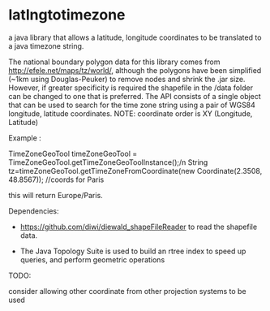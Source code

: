 latlngtotimezone
================

a java library that allows a latitude, longitude coordinates to be translated to a java timezone string. 

The national boundary polygon data for this library comes from http://efele.net/maps/tz/world/, although the polygons have been simplified (~1km using Douglas-Peuker) to remove nodes and shrink the .jar size. However, if  greater specificity is required the shapefile in the /data folder can be changed to one that is preferred.
The API consists of a single object that can be used to search for the time zone string using a pair of WGS84 longitude, latitude coordinates. NOTE: coordinate order is XY (Longitude, Latitude)

Example :

TimeZoneGeoTool timeZoneGeoTool = TimeZoneGeoTool.getTimeZoneGeoToolInstance();/n
String tz=timeZoneGeoTool.getTimeZoneFromCoordinate(new Coordinate(2.3508, 48.8567)); //coords for Paris

this will return Europe/Paris.

Dependencies:

- https://github.com/diwi/diewald_shapeFileReader to read the shapefile data. 

- The Java Topology Suite is used to build an rtree index to speed up queries, and perform geometric operations


TODO:

consider allowing other coordinate from other projection systems to be used
